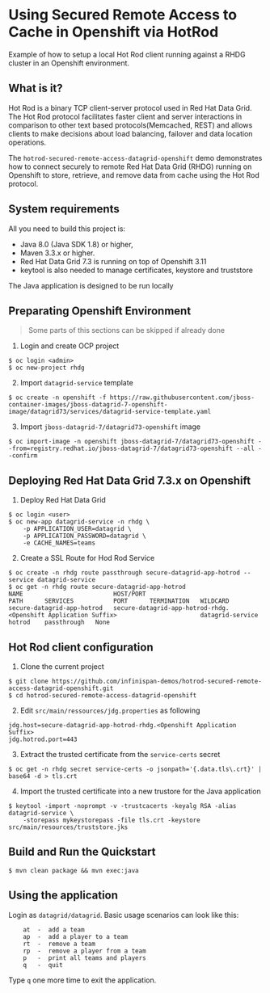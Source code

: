 Using Secured Remote Access to Cache in Openshift via HotRod
==============================================
Example of how to setup a local Hot Rod client running against a RHDG cluster in an Openshift environment.

What is it?
-----------

Hot Rod is a binary TCP client-server protocol used in Red Hat Data Grid. The Hot Rod protocol facilitates faster client and server interactions in comparison to other text based protocols(Memcached, REST) and allows clients to make decisions about load balancing, failover and data location operations.

The `hotrod-secured-remote-access-datagrid-openshift` demo demonstrates how to connect securely to remote Red Hat Data Grid (RHDG) running on Openshift to store, retrieve, and remove data from cache using the Hot Rod protocol.

System requirements
-------------------

All you need to build this project is:

* Java 8.0 (Java SDK 1.8) or higher, 
* Maven 3.3.x or higher.
* Red Hat Data Grid 7.3 is running on top of Openshift 3.11
* keytool is also needed to manage certificates, keystore and truststore

The Java application is designed to be run locally

Preparating Openshift Environment
---------------

> Some parts of this sections can be skipped if already done

1. Login and create OCP project

~~~shell
$ oc login <admin>
$ oc new-project rhdg
~~~

2. Import `datagrid-service` template

~~~shell
$ oc create -n openshift -f https://raw.githubusercontent.com/jboss-container-images/jboss-datagrid-7-openshift-image/datagrid73/services/datagrid-service-template.yaml
~~~

3. Import `jboss-datagrid-7/datagrid73-openshift` image

~~~shell
$ oc import-image -n openshift jboss-datagrid-7/datagrid73-openshift --from=registry.redhat.io/jboss-datagrid-7/datagrid73-openshift --all --confirm
~~~


Deploying Red Hat Data Grid 7.3.x on Openshift
---------------

1. Deploy Red Hat Data Grid

~~~shell
$ oc login <user>
$ oc new-app datagrid-service -n rhdg \
    -p APPLICATION_USER=datagrid \
    -p APPLICATION_PASSWORD=datagrid \
    -e CACHE_NAMES=teams
~~~

2. Create a SSL Route for Hod Rod Service

~~~shell
$ oc create -n rhdg route passthrough secure-datagrid-app-hotrod --service datagrid-service
$ oc get -n rhdg route secure-datagrid-app-hotrod
NAME                         HOST/PORT                                                                  PATH      SERVICES           PORT      TERMINATION   WILDCARD
secure-datagrid-app-hotrod   secure-datagrid-app-hotrod-rhdg.<Openshift Application Suffix>                       datagrid-service   hotrod    passthrough   None
~~~

Hot Rod client configuration
----------------------------
  
1. Clone the current project

~~~shell
$ git clone https://github.com/infinispan-demos/hotrod-secured-remote-access-datagrid-openshift.git
$ cd hotrod-secured-remote-access-datagrid-openshift
~~~

2. Edit `src/main/ressources/jdg.properties` as following

~~~
jdg.host=secure-datagrid-app-hotrod-rhdg.<Openshift Application Suffix>
jdg.hotrod.port=443
~~~

3. Extract the trusted certificate from the `service-certs` secret

~~~shell
$ oc get -n rhdg secret service-certs -o jsonpath='{.data.tls\.crt}' | base64 -d > tls.crt
~~~

4. Import the trusted certificate into a new trustore for the Java application

~~~shell
$ keytool -import -noprompt -v -trustcacerts -keyalg RSA -alias datagrid-service \
    -storepass mykeystorepass -file tls.crt -keystore src/main/resources/truststore.jks
~~~

Build and Run the Quickstart
----------------------------

~~~shell
$ mvn clean package && mvn exec:java
~~~

Using the application
---------------------
Login as `datagrid/datagrid`. Basic usage scenarios can look like this:

        at  -  add a team
        ap  -  add a player to a team
        rt  -  remove a team
        rp  -  remove a player from a team
        p   -  print all teams and players
        q   -  quit
        
Type `q` one more time to exit the application.
